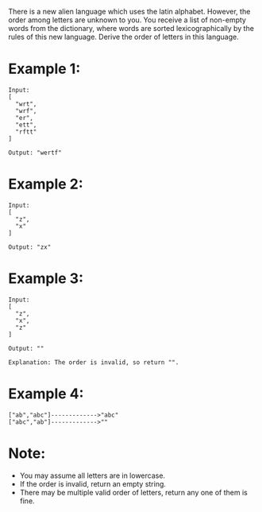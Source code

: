﻿There is a new alien language which uses the latin alphabet. However, the order among letters are unknown to you. You receive a list of non-empty words from the dictionary, where words are sorted lexicographically by the rules of this new language. Derive the order of letters in this language.

# Example 1:
```
Input:
[
  "wrt",
  "wrf",
  "er",
  "ett",
  "rftt"
]

Output: "wertf"
```
# Example 2:
```
Input:
[
  "z",
  "x"
]

Output: "zx"
```
# Example 3:
```
Input:
[
  "z",
  "x",
  "z"
] 

Output: "" 

Explanation: The order is invalid, so return "".
```
# Example 4:
```
["ab","abc"]------------->"abc"
["abc","ab"]------------->""
```
# Note:

- You may assume all letters are in lowercase.
- If the order is invalid, return an empty string.
- There may be multiple valid order of letters, return any one of them is fine.